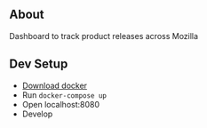 ## About
Dashboard to track product releases across Mozilla

## Dev Setup
* [Download docker](https://docs.docker.com/engine/installation/)
* Run ```docker-compose up```
* Open localhost:8080
* Develop
